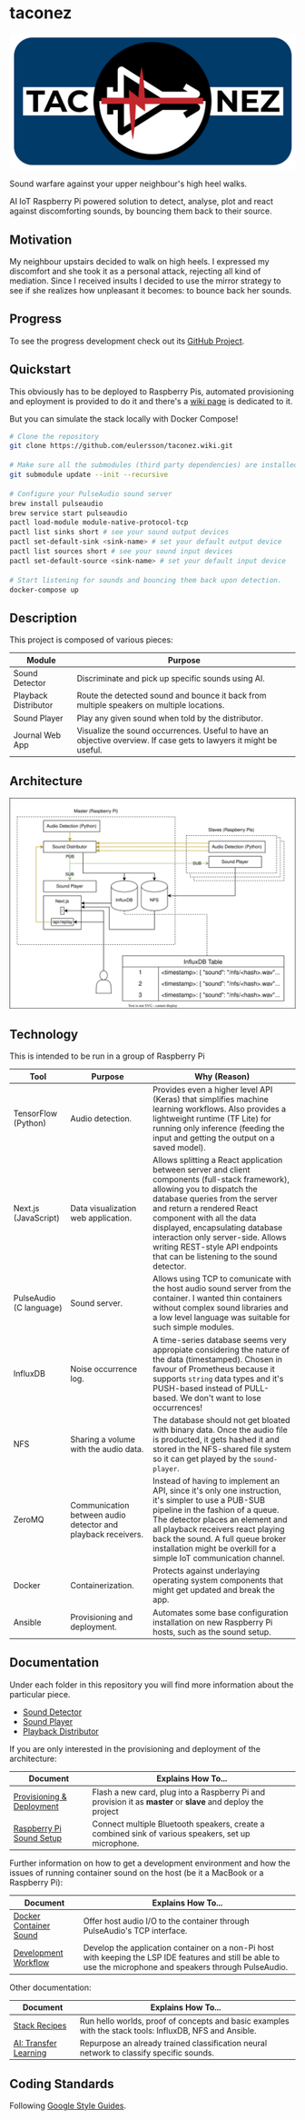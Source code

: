 # taconez

<p align="center">
  <picture>
    <img alt="Taconez Logo" src="./resources/logo/taconez-logo-full-bg.svg">
  </picture>
</p>

Sound warfare against your upper neighbour's high heel walks.
 
AI IoT Raspberry Pi powered solution to detect, analyse, plot and react against
discomforting sounds, by bouncing them back to their source.

## Motivation

My neighbour upstairs decided to walk on high heels. I expressed my discomfort and she
took it as a personal attack, rejecting all kind of mediation. Since I received insults
I decided to use the mirror strategy to see if she realizes how unpleasant it becomes:
to bounce back her sounds.

## Progress

To see the progress development check out its [GitHub Project](https://github.com/users/eulersson/projects/6).

## Quickstart

This obviously has to be deployed to Raspberry Pis, automated provisioning and eployment
is provided to do it and there's a [wiki page](../../wiki/1.-Provisioning-&-Deployment)
is dedicated to it.

But you can simulate the stack locally with Docker Compose!

```bash
# Clone the repository
git clone https://github.com/eulersson/taconez.wiki.git

# Make sure all the submodules (third party dependencies) are installed:
git submodule update --init --recursive

# Configure your PulseAudio sound server
brew install pulseaudio
brew service start pulseaudio
pactl load-module module-native-protocol-tcp
pactl list sinks short # see your sound output devices
pactl set-default-sink <sink-name> # set your default output device
pactl list sources short # see your sound input devices
pactl set-default-source <sink-name> # set your default input device

# Start listening for sounds and bouncing them back upon detection. 
docker-compose up
```

## Description

This project is composed of various pieces:

| Module               | Purpose                                                                                                            |
| -------------------- | ------------------------------------------------------------------------------------------------------------------ |
| Sound Detector       | Discriminate and pick up specific sounds using AI.                                                                 |
| Playback Distributor | Route the detected sound and bounce it back from multiple speakers on multiple locations.                          |
| Sound Player         | Play any given sound when told by the distributor.                                                                 |
| Journal Web App      | Visualize the sound occurrences. Useful to have an objective overview. If case gets to lawyers it might be useful. |

## Architecture

<p align="center">
  <picture>
    <source media="(prefers-color-scheme: dark)" srcset="./docs/images/taconez.drawio.dark.svg">
    <img alt="Architecture Diagram" src="./docs/images/taconez.drawio.light.svg">
  </picture>
</p>

## Technology

This is intended to be run in a group of Raspberry Pi

| Tool                    | Purpose                                                      | Why (Reason)                                                                                                                                                                                                                                                                                                                                                                 |
| ----------------------- | ------------------------------------------------------------ | ---------------------------------------------------------------------------------------------------------------------------------------------------------------------------------------------------------------------------------------------------------------------------------------------------------------------------------------------------------------------------- |
| TensorFlow (Python)     | Audio detection.                                             | Provides even a higher level API (Keras) that simplifies machine learning workflows. Also provides a lightweight runtime (TF Lite) for running only inference (feeding the input and getting the output on a saved model).                                                                                                                                                   |
| Next.js (JavaScript)    | Data visualization web application.                          | Allows splitting a React application between server and client components (full-stack framework), allowing you to dispatch the database queries from the server and return a rendered React component with all the data displayed, encapsulating database interaction only server-side. Allows writing REST-style API endpoints that can be listening to the sound detector. |
| PulseAudio (C language) | Sound server.                                                | Allows using TCP to comunicate with the host audio sound server from the container. I wanted thin containers without complex sound libraries and a low level language was suitable for such simple modules.                                                                                                                                                                  |
| InfluxDB                | Noise occurrence log.                                        | A time-series database seems very appropiate considering the nature of the data (timestamped). Chosen in favour of Prometheus because it supports `string` data types and it's PUSH-based instead of PULL-based. We don't want to lose occurrences!                                                                                                                          |
| NFS                     | Sharing a volume with the audio data.                        | The database should not get bloated with binary data. Once the audio file is producted, it gets hashed it and stored in the NFS-shared file system so it can get played by the `sound-player`.                                                                                                                                                                               |
| ZeroMQ                  | Communication between audio detector and playback receivers. | Instead of having to implement an API, since it's only one instruction, it's simpler to use a PUB-SUB pipeline in the fashion of a queue. The detector places an element and all playback receivers react playing back the sound. A full queue broker installation might be overkill for a simple IoT communication channel.                                                 |
| Docker                  | Containerization.                                            | Protects against underlaying operating system components that might get updated and break the app.                                                                                                                                                                                                                                                                           |
| Ansible                 | Provisioning and deployment.                                 | Automates some base configuration installation on new Raspberry Pi hosts, such as the sound setup.                                                                                                                                                                                                                                                                           |

## Documentation

Under each folder in this repository you will find more information about the particular
piece.

- [Sound Detector](sound-detector/README.md)
- [Sound Player](sound-player/README.md)
- [Playback Distributor](playback-distributor/README.md)

If you are only interested in the provisioning and deployment of the architecture:

| Document                                                                                        | Explains How To...                                                                                            |
| ----------------------------------------------------------------------------------------------- | ------------------------------------------------------------------------------------------------------------- |
| [Provisioning & Deployment](../../wiki/1.-Provisioning-&-Deployment)                            | Flash a new card, plug into a Raspberry Pi and provision it as **master** or **slave** and deploy the project |
| [Raspberry Pi Sound Setup](../../wiki/2.-Raspberry-Pi-Sound-&-Multiple-Bluetooth-Speaker-Setup) | Connect multiple Bluetooth speakers, create a combined sink of various speakers, set up microphone.           |

Further information on how to get a development environment and how the issues of
running container sound on the host (be it a MacBook or a Raspberry Pi):

| Document                                                       | Explains How To...                                                                                                                                            |
| -------------------------------------------------------------- | ------------------------------------------------------------------------------------------------------------------------------------------------------------- |
| [Docker Container Sound](../../wiki/3.-Docker-Container-Sound) | Offer host audio I/O to the container through PulseAudio's TCP interface.                                                                                     |
| [Development Workflow](../../wiki/4.-Development-Workflow)     | Develop the application container on a non-Pi host with keeping the LSP IDE features and still be able to use the microphone and speakers through PulseAudio. |

Other documentation:

| Document                                                     | Explains How To...                                                                                      |
| ------------------------------------------------------------ | ------------------------------------------------------------------------------------------------------- |
| [Stack Recipes](../../wiki/5.-Stack-Recipes)                 | Run hello worlds, proof of concepts and basic examples with the stack tools: InfluxDB, NFS and Ansible. |
| [AI: Transfer Learning](../../wiki/6.-AI:-Transfer-Learning) | Repurpose an already trained classification neural network to classify specific sounds.                 |

## Coding Standards

Following [Google Style Guides](https://google.github.io/styleguide/).
